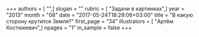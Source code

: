 +++
authors = [ "",]
slogan = ""
rubric = [ "Задачи в картинках",]
year = "2013"
month = "08"
date = "2017-05-24T18:28:06+03:00"
title = "В какую сторону крутится Земля?"
first_page = "34"
illustrators = [ "Артём Костюкевич",]
npages = "1"
in_sample = false
+++
